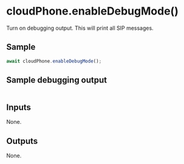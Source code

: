 # cloudPhone.enableDebugMode()

Turn on debugging output. This will print all SIP messages.

## Sample

```ts
await cloudPhone.enableDebugMode();
```

## Sample debugging output

```
```

## Inputs

None.

## Outputs

None.

